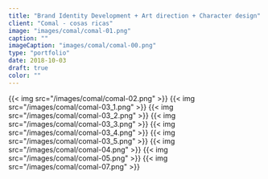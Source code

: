 ```yaml
---
title: "Brand Identity Development + Art direction + Character design"
client: "Comal - cosas ricas"
image: "images/comal/comal-01.png"
caption: ""
imageCaption: "images/comal/comal-00.png"
type: "portfolio"
date: 2018-10-03
draft: true
color: ""
---
```


{{< img src="/images/comal/comal-02.png" >}}
{{< img src="/images/comal/comal-03_1.png" >}}
{{< img src="/images/comal/comal-03_2.png" >}}
{{< img src="/images/comal/comal-03_3.png" >}}
{{< img src="/images/comal/comal-03_4.png" >}}
{{< img src="/images/comal/comal-03_5.png" >}}
{{< img src="/images/comal/comal-04.png" >}}
{{< img src="/images/comal/comal-05.png" >}}
{{< img src="/images/comal/comal-07.png" >}}
